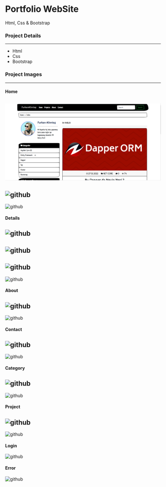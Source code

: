 # Portfolio WebSite
Html, Css & Bootstrap

### Project Details
------------
- Html
- Css
- Bootstrap

### Project Images
------------
#### Home
![github](/blog-website/project-img/index_one.jpg)
------------
![github](/project_img/index_two.jpg)
------------
![github](/project_img/index_three.jpg)

#### Details
![github](/project_img/details_one.jpg)
------------
![github](/project_img/details_two.jpg)
------------
![github](/project_img/details_three.jpg)
------------
![github](/project_img/details_four.jpg)

#### About
![github](/project_img/about_one.jpg)
------------
![github](/project_img/about_two.jpg)

#### Contact
![github](/project_img/contact_one.jpg)
------------
![github](/project_img/contact_two.jpg)

#### Category
![github](/project_img/category_one.jpg)
------------
![github](/project_img/category_two.jpg)

#### Project
![github](/project_img/project_one.jpg)
------------
![github](/project_img/project_two.jpg)

#### Login
![github](/project_img/login.jpg)

#### Error
![github](/project_img/error.jpg)

